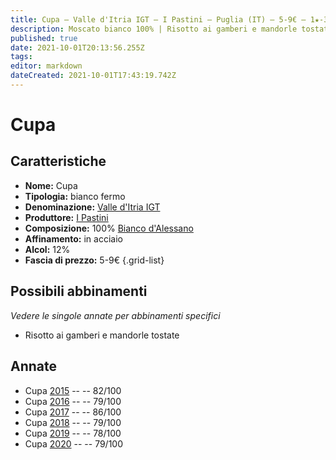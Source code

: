 ```yaml
---
title: Cupa – Valle d'Itria IGT – I Pastini – Puglia (IT) – 5-9€ – 1★-3★
description: Moscato bianco 100% | Risotto ai gamberi e mandorle tostate
published: true
date: 2021-10-01T20:13:56.255Z
tags: 
editor: markdown
dateCreated: 2021-10-01T17:43:19.742Z
---
```


# Cupa

## Caratteristiche
- **Nome:** Cupa
- **Tipologia:** bianco fermo
- **Denominazione:** [Valle d'Itria IGT](/denominazioni/Italia/Puglia/IGT/Valle-d-Itria)
- **Produttore:** [I Pastini](/produttori/Italia/Puglia/I-Pastini) 
- **Composizione:** 100% [Bianco d'Alessano](/vitigni/Italia/bianco-d-alessano)
- **Affinamento:** in acciaio
- **Alcol:** 12%
- **Fascia di prezzo:** 5-9€
{.grid-list}

## Possibili abbinamenti
*Vedere le singole annate per abbinamenti specifici*

- Risotto ai gamberi e mandorle tostate

## Annate
- Cupa [2015](vini/Italia/Puglia/I-Pastini/Cupa/2015) -- <span class="star-2"></span> -- 82/100
- Cupa [2016](vini/Italia/Puglia/I-Pastini/Cupa/2016) -- <span class="star-1"></span> -- 79/100
- Cupa [2017](vini/Italia/Puglia/I-Pastini/Cupa/2017) -- <span class="star-3"></span> -- 86/100
- Cupa [2018](vini/Italia/Puglia/I-Pastini/Cupa/2018) -- <span class="star-1"></span> -- 79/100
- Cupa [2019](vini/Italia/Puglia/I-Pastini/Cupa/2019) -- <span class="star-1"></span> -- 78/100
- Cupa [2020](vini/Italia/Puglia/I-Pastini/Cupa/2020) -- <span class="star-1"></span> -- 79/100

